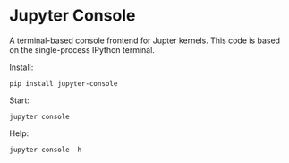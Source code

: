 # Jupyter Console

A terminal-based console frontend for Jupter kernels.
This code is based on the single-process IPython terminal.

Install:

    pip install jupyter-console

Start:

    jupyter console

Help:

    jupyter console -h

